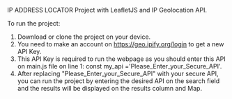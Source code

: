 IP ADDRESS LOCATOR Project with LeafletJS and IP Geolocation API.

To run the project:
1. Download or clone the project on your device.
2. You need to make an account on https://geo.ipify.org/login to get a new API Key.
3. This API Key is required to run the webpage as you should enter this API on main.js file on line 1: 
const my_api ='Please_Enter_your_Secure_API'.
4. After replacing "Please_Enter_your_Secure_API" with your secure API, you can run the project by entering the desired API on the search field 
and the results will be displayed on the results column and Map.
